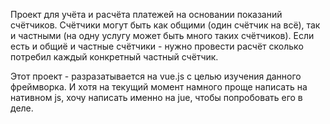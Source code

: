 Проект для учёта и расчёта платежей на основании показаний счётчиков. Счётчики могут быть как общими (один счётчик на всё), так и частными (на одну услугу может быть много таких счётчиков). Если есть и общиё и частные счётчики - нужно провести расчёт сколько потребил каждый конкретный частный счётчик.

Этот проект - разразатывается на vue.js с целью изучения данного фреймворка. И хотя на текущий момент намного проще написать на нативном js, хочу написать именно на jue, чтобы попробовать его в деле.